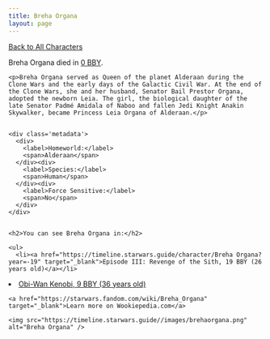 ```yaml
---
title: Breha Organa
layout: page
---
```

<a href="/character" class="smaller">Back to All Characters</a>

<div class="container">
  <div class="col-10">
    <p>
    Breha Organa         died in <a href="https://timeline.starwars.guide/character/Breha Organa?year=0" target="_blank">0 BBY</a>.    
    </p>

    <p>Breha Organa served as Queen of the planet Alderaan during the Clone Wars and the early days of the Galactic Civil War. At the end of the Clone Wars, she and her husband, Senator Bail Prestor Organa, adopted the newborn Leia. The girl, the biological daughter of the late Senator Padmé Amidala of Naboo and fallen Jedi Knight Anakin Skywalker, became Princess Leia Organa of Alderaan.</p>


    <div class='metadata'>
      <div>
        <label>Homeworld:</label>
        <span>Alderaan</span>
      </div><div>
        <label>Species:</label>
        <span>Human</span>
      </div><div>
        <label>Force Sensitive:</label>
        <span>No</span>
      </div>
    </div>


    <h2>You can see Breha Organa in:</h2>

    <ul>
      <li><a href="https://timeline.starwars.guide/character/Breha Organa?year=-19" target="_blank">Episode III: Revenge of the Sith, 19 BBY (26 years old)</a></li>
  <li><a href="https://timeline.starwars.guide/character/Breha Organa?year=-9" target="_blank">Obi-Wan Kenobi, 9 BBY (36 years old)</a></li>
    </ul>

    <a href="https://starwars.fandom.com/wiki/Breha_Organa" target="_blank">Learn more on Wookiepedia.com</a>
  </div>
  <div class="character_image col-2">
    
    <img src="https://timeline.starwars.guide//images/brehaorgana.png" alt="Breha Organa" />
  </div>
</div>
